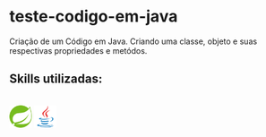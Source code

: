 # teste-codigo-em-java

Criação de um Código em Java. Criando uma classe, objeto e suas respectivas propriedades e metódos.

## Skills utilizadas:
<div style="display: inline_block"><br>
   <img align="center" alt="Spring" height="40" width="40" src="https://raw.githubusercontent.com/devicons/devicon/master/icons/spring/spring-original.svg">
  <img align="center" alt="Spring" height="40" width="40" src="https://raw.githubusercontent.com/devicons/devicon/master/icons/java/java-original.svg">

